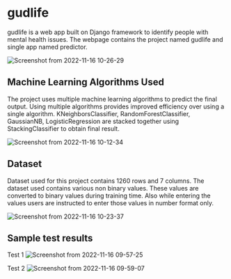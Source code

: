 # gudlife
gudlife is a web app built on Django framework to identify people with mental health issues. The webpage contains the project named gudlife and single app named predictor.


![Screenshot from 2022-11-16 10-26-29](https://user-images.githubusercontent.com/104434744/202087651-3bb03c4a-8e4c-4516-896a-aaa6c6b00950.png)




## Machine Learning Algorithms Used
The project uses multiple machine learning algorithms to predict the final output. Using multiple algorithms provides improved efficiency over using a single algorithm.
KNeighborsClassifier, RandomForestClassifier, GaussianNB, LogisticRegression are stacked together using StackingClassifier to obtain final result.

![Screenshot from 2022-11-16 10-12-34](https://user-images.githubusercontent.com/104434744/202086067-3ad0d4ba-1098-4d9f-b33e-858d45ed8d03.png)



## Dataset
Dataset used for this project contains 1260 rows and 7 columns. The dataset used contains various non binary values. These values are converted to binary values during training time. Also while entering the values users are instructed to enter those values in number format only.

![Screenshot from 2022-11-16 10-23-37](https://user-images.githubusercontent.com/104434744/202087266-f63126e4-4a20-437f-9dc7-c69cc71dfbd4.png)

## Sample test results
Test 1
![Screenshot from 2022-11-16 09-57-25](https://user-images.githubusercontent.com/104434744/202087845-cbc74de9-c460-4abe-b5d3-bb6889275e44.png)

Test 2
![Screenshot from 2022-11-16 09-59-07](https://user-images.githubusercontent.com/104434744/202087863-03841f10-ad5a-473f-ae4d-4515d2456ea7.png)


